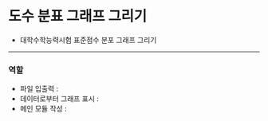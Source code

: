 # 도수 분표 그래프 그리기
- 대학수학능력시험 표준점수 분포 그래프 그리기

--------

### 역할
- 파일 입출력 :
- 데이터로부터 그래프 표시 :
- 메인 모듈 작성 : 